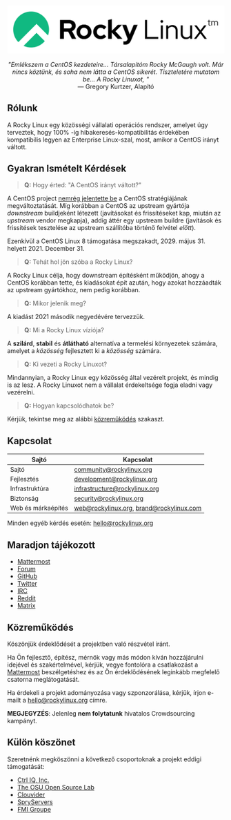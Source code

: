 <p align="center">
<a href="https://rockylinux.org/">
<img src="https://raw.githubusercontent.com/rocky-linux/branding/main/logo-text-light%402x.png" alt="Rocky Linux Logo">
</a>
</p>

<p align="center">
<i>"Emlékszem a CentOS kezdeteire... Társalapítóm Rocky McGaugh volt. Már nincs köztünk, és soha nem látta a CentOS sikerét. Tiszteletére mutatom be...
A Rocky Linuxot, "</i><br>
— Gregory Kurtzer, Alapító
</p>

## Rólunk

A Rocky Linux egy közösségi vállalati operációs rendszer, amelyet úgy terveztek, hogy 100% -ig hibakeresés-kompatibilitás érdekében kompatibilis legyen az Enterprise Linux-szal, most, amikor a CentOS irányt váltott.

## Gyakran Ismételt Kérdések

> **Q:** Hogy érted: "A CentOS irányt váltott?"

A CentOS project [nemrég jelentette be](https://blog.centos.org/2020/12/future-is-centos-stream/) a CentOS stratégiájának megváltoztatását. Míg korábban a CentOS az upstream gyártója *downstream* buildjeként létezett (javításokat és frissítéseket kap, miután az *upstream* vendor megkapja), addig áttér egy upstream buildre (javítások és frissítések tesztelése az upstream szállítóba történő felvétel *előtt*).

Ezenkívül a CentOS Linux 8 támogatása megszakadt, 2029. május 31. helyett 2021. December 31.

> **Q:** Tehát hol jön szóba a Rocky Linux?

A Rocky Linux célja, hogy downstream építésként működjön, ahogy a CentOS korábban tette, és kiadásokat épít azután, hogy azokat hozzáadták az upstream gyártókhoz, nem pedig korábban.

> **Q:** Mikor jelenik meg?

A kiadást 2021 második negyedévére tervezzük.

> **Q:** Mi a Rocky Linux víziója?

A **szilárd**, **stabil** és **átlátható** alternatíva a termelési környezetek számára, amelyet a *közösség* fejlesztett ki a *közösség* számára.

> **Q:** Ki vezeti a Rocky Linuxot?

Mindannyian, a Rocky Linux egy közösség által vezérelt projekt, és mindig is az lesz. A Rocky Linuxot nem a vállalat érdekeltsége fogja eladni vagy vezérelni.

> **Q:** Hogyan kapcsolódhatok be?

Kérjük, tekintse meg az alábbi [közreműködés](#contributing) szakaszt.

## Kapcsolat

| Sajtó                          | Kapcsolat                                |
|-------------------------------|-------------------------------------------|
| Sajtó                         | community@rockylinux.org                  |
| Fejlesztés                    | development@rockylinux.org                |
| Infrastruktúra                | infrastructure@rockylinux.org             |
| Biztonság                     | security@rockylinux.org                   |
| Web és márkaépítés            | web@rockylinux.org, brand@rockylinux.com  |


Minden egyéb kérdés esetén: hello@rockylinux.org

## Maradjon tájékozott

* [Mattermost](https://chat.rockylinux.org)
* [Forum](https://forums.rockylinux.org/)
* [GitHub](https://github.com/rocky-linux/)
* [Twitter](https://twitter.com/rocky_linux)
* [IRC](https://webchat.freenode.net/?channels=rockylinux)
* [Reddit](https://www.reddit.com/r/RockyLinux)
* [Matrix](https://matrix.to/#/+rockylinux:matrix.org)

## Közreműködés

Köszönjük érdeklődését a projektben való részvétel iránt.

Ha Ön fejlesztő, építész, mérnök vagy más módon kíván hozzájárulni idejével és szakértelmével, kérjük, vegye fontolóra a csatlakozást a [Mattermost](https://chat.rockylinux.org) beszélgetéshez és az Ön érdeklődésének leginkább megfelelő csatorna meglátogatását.

Ha érdekeli a projekt adományozása vagy szponzorálása, kérjük, írjon e-mailt a hello@rockylinux.org címre.

**MEGJEGYZÉS**: Jelenleg **nem folytatunk** hivatalos Crowdsourcing kampányt.

## Külön köszönet

Szeretnénk megköszönni a következő csoportoknak a projekt eddigi támogatását:
* [Ctrl IQ, Inc.](https://www.ctrliq.com)
* [The OSU Open Source Lab](https://osuosl.org/)
* [Clouvider](https://www.clouvider.co.uk/)
* [SpryServers](https://www.spryservers.net/)
* [FMI Groupe](https://www.fmi.fr/)

